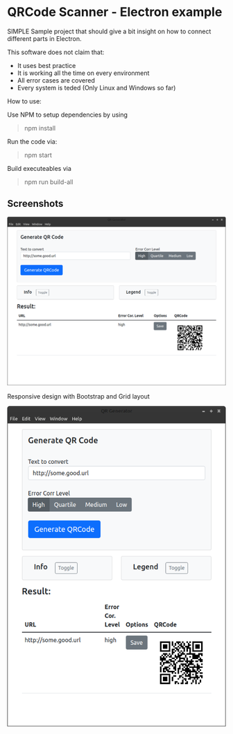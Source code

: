 # QRCode Scanner - Electron example

SIMPLE Sample project that should give a bit insight on how to connect different parts in Electron.

This software does not claim that:
* It uses best practice
* It is working all the time on every environment
* All error cases are covered
* Every system is teded (Only Linux and Windows so far)


How to use:

Use NPM to setup dependencies by using
> npm install

Run the code via:
> npm start

Build executeables via
> npm run build-all


## Screenshots

![Linux Mint Image](/doc/screenshot_linux_mint.png)

Responsive design with Bootstrap and Grid layout

![Mint Image Narrow space](/doc/linux_mint_narrow.png)